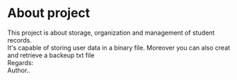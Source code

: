 # About project
This project is about storage, organization and management of student records.<br>
It's capable of storing user data in a binary file. Moreover you can also creat and retrieve a backeup txt file<br>
Regards:<br>
Author..